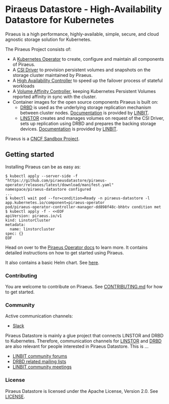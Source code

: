 # Piraeus Datastore - High-Availability Datastore for Kubernetes

Piraeus is a high performance, highly-available, simple, secure, and cloud agnostic storage solution for Kubernetes.

The Piraeus Project consists of:
* A [Kubernetes Operator] to create, configure and maintain all components of Piraeus.
* A [CSI Driver] to provision persistent volumes and snapshots on the storage cluster maintained by Piraeus.
* A [High Availability Controller] to speed up the failover process of stateful workloads
* A [Volume Affinity Controller], keeping Kubernetes Persistent Volumes reported affinity in sync with the cluster.
* Container images for the open source components Piraeus is built on:
  * [DRBD] is used as the underlying storage replication mechanism between cluster nodes.
    [Documentation](https://docs.linbit.com/docs/users-guide-9.0/) is provided by [LINBIT](https://www.linbit.com/).
  * [LINSTOR] creates and manages volumes on request of the CSI Driver, sets up replication using DRBD and prepares
    the backing storage devices.
    [Documentation](https://docs.linbit.com/docs/linstor-guide/) is provided by [LINBIT](https://www.linbit.com/).

[Kubernetes Operator]: https://github.com/piraeusdatastore/piraeus-operator
[CSI Driver]: https://github.com/piraeusdatastore/linstor-csi
[High Availability Controller]: https://github.com/piraeusdatastore/piraeus-ha-controller
[Volume Affinity Controller]: https://github.com/piraeusdatastore/linstor-affinity-controller
[DRBD]: https://github.com/LINBIT/drbd
[LINSTOR]: https://github.com/LINBIT/linstor-server

Piraeus is a [CNCF Sandbox Project](https://www.cncf.io/sandbox-projects/).

## Getting started

Installing Piraeus can be as easy as:

```
$ kubectl apply --server-side -f "https://github.com/piraeusdatastore/piraeus-operator/releases/latest/download/manifest.yaml"
namespace/piraeus-datastore configured
...
$ kubectl wait pod --for=condition=Ready -n piraeus-datastore -l app.kubernetes.io/component=piraeus-operator
pod/piraeus-operator-controller-manager-dd898f48c-bhbtv condition met
$ kubectl apply -f - <<EOF
apiVersion: piraeus.io/v1
kind: LinstorCluster
metadata:
  name: linstorcluster
spec: {}
EOF
```

Head on over to the [Piraeus Operator docs] to learn more. It contains detailed instructions on how to get started
using Piraeus.

[Piraeus Operator docs]: https://piraeus.io/docs/

It also contains a basic Helm chart. See [here](https://github.com/piraeusdatastore/piraeus-operator/tree/v2/charts/piraeus).

### Contributing

You are welcome to contribute on Piraeus. See [CONTRIBUTING.md](./CONTRIBUTING.md) for how to get started.

### Community

Active communication channels:

* [Slack](https://piraeus-datastore.slack.com/join/shared_invite/enQtOTM4OTk3MDcxMTIzLTM4YTdiMWI2YWZmMTYzYTg4YjQ0MjMxM2MxZDliZmEwNDA0MjBhMjIxY2UwYmY5YWU0NDBhNzFiNDFiN2JkM2Q)

Piraeus Datastore is mainly a glue project that connects LINSTOR and DRBD to Kubernetes. Therefore,
communication channels for [LINSTOR] and [DRBD] are also relevant for people interested in Piraeus
Datastore. This is ...
* [LINBIT community forums]
* [DRBD related mailing lists]
* [LINBIT community meetings]

[LINBIT community forums]: https://forums.linbit.com/
[DRBD related mailing lists]: https://lists.linbit.com/
[LINBIT community meetings]: https://linbit.com/community-meeting/

### License

Piraeus Datastore is licensed under the Apache License, Version 2.0. See [LICENSE](./LICENSE).
